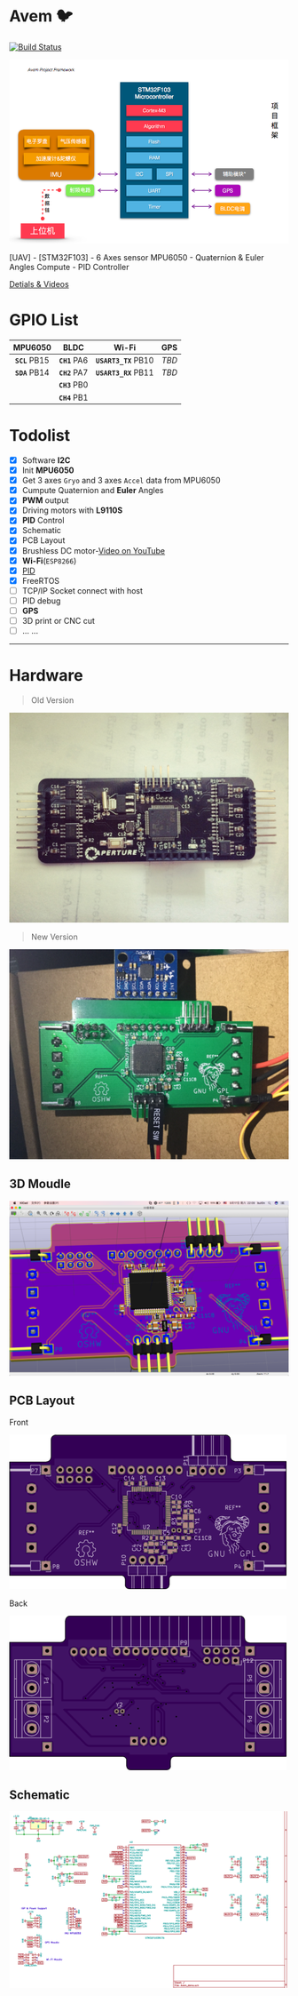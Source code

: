 # Avem :bird:
[![Build Status](https://travis-ci.org/but0n/Avem.png)](https://travis-ci.org/but0n/Avem)

![](rm_img/PF.png)

[UAV] - [STM32F103] - 6 Axes sensor MPU6050 - Quaternion &amp; Euler Angles Compute - PID Controller

[Detials & Videos](http://bbs.5imx.com/forum.php?mod=viewthread&tid=1227960&extra=page%3D1)

# GPIO List
MPU6050 			| BLDC 			| Wi-Fi | GPS
:----:				|:----:			|:----: |:---:
**`SCL`** PB15	|**`CH1`** PA6	|**`USART3_TX`** PB10|*TBD*
**`SDA`** PB14	|**`CH2`** PA7	|**`USART3_RX`** PB11|*TBD*
					|**`CH3`** PB0
					|**`CH4`** PB1
# Todolist
 - [x] Software **I2C**
 - [x] Init **MPU6050**
 - [x] Get 3 axes `Gryo` and 3 axes `Accel` data from MPU6050
 - [x] Cumpute Quaternion and **Euler** Angles
 - [x] **PWM** output
 - [x] Driving motors with **L9110S**
 - [x] **PID** Control
 - [x] Schematic
 - [x] PCB Layout
 - [x] Brushless DC motor-[Video on YouTube](https://youtu.be/iHYVgTmxoSw)
 - [x] **Wi-Fi**(`ESP8266`)
 - [x] [PID](https://github.com/but0n/Avem/blob/master/pid.md)
 - [x] FreeRTOS
 - [ ] TCP/IP Socket connect with host
 - [ ] PID debug
 - [ ] **GPS**
 - [ ] 3D print or CNC cut
 - [ ] ... ...

----

# Hardware
> Old Version

![](rm_img/PCB/old_pic.jpg)

> New Version

![](rm_img/FinalVersion.JPG)


## 3D Moudle

![](rm_img/PCB/demoV2.png)

## PCB Layout
Front

![](rm_img/PCB/layoutF.png)

Back

![](rm_img/PCB/layoutB.png)

## Schematic

![](rm_img/pcb.png)

